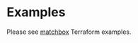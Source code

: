# Examples

Please see [matchbox](https://github.com/coreos/matchbox/tree/master/examples/terraform) Terraform examples.
